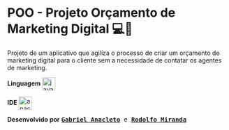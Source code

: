 # POO - Projeto Orçamento de Marketing Digital 💻🎨

Projeto de um aplicativo que agiliza o processo de criar um orçamento de marketing digital para o cliente sem a necessidade de contatar os agentes de marketing.

**Linguagem**
<img align="center" height="30" width="30" src="https://cdn.jsdelivr.net/gh/devicons/devicon/icons/java/java-original.svg" alt="java" />
<br>

**IDE**
<img align="center" width="30" height="30" src="https://img.icons8.com/color/48/apache-netbeans.png" alt="apache netbeans"/>

**Desenvolvido por**
<samp><b><a href="https://github.com/GabrielSilvaAnacleto">Gabriel Anacleto</a></b> e <b><a href="https://github.com/Wojjtz">Rodolfo Miranda</a></b></samp>
